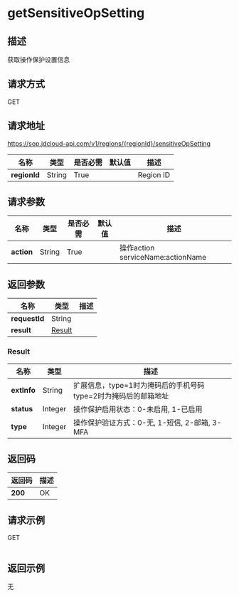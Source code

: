 # getSensitiveOpSetting


## 描述
获取操作保护设置信息

## 请求方式
GET

## 请求地址
https://sop.jdcloud-api.com/v1/regions/{regionId}/sensitiveOpSetting

|名称|类型|是否必需|默认值|描述|
|---|---|---|---|---|
|**regionId**|String|True||Region ID|

## 请求参数
|名称|类型|是否必需|默认值|描述|
|---|---|---|---|---|
|**action**|String|True||操作action serviceName:actionName|


## 返回参数
|名称|类型|描述|
|---|---|---|
|**requestId**|String||
|**result**|[Result](##Result)||


### <a name="Result">Result</a>
|名称|类型|描述|
|---|---|---|
|**extInfo**|String|扩展信息，type=1时为掩码后的手机号码 type=2时为掩码后的邮箱地址|
|**status**|Integer|操作保护启用状态：0-未启用, 1-已启用|
|**type**|Integer|操作保护验证方式：0-无, 1-短信, 2-邮箱, 3-MFA|

## 返回码
|返回码|描述|
|---|---|
|**200**|OK|

## 请求示例
GET
```

```

## 返回示例
无
